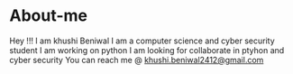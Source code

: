 # About-me
Hey !!! I am khushi Beniwal 
I am a computer science and cyber security student
I am working on python
I am looking for collaborate in ptyhon and cyber security 
You can reach me @ khushi.beniwal2412@gmail.com
